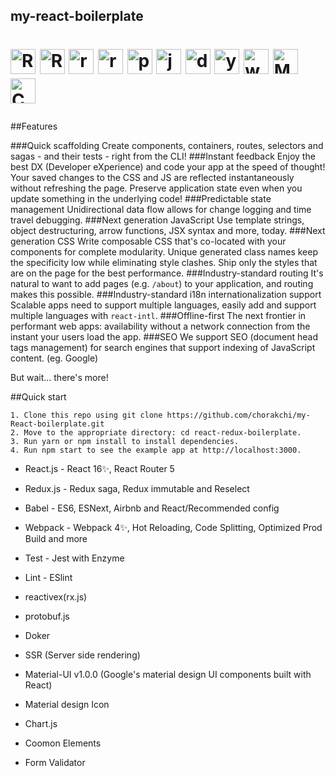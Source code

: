 ## my-react-boilerplate


<h1><p>
  <img alt="React.js" src="http://www.anamuser.com/wp-content/uploads/2017/03/logo-578x270.png" height="40" />
  <img alt="React-router" src="https://www.blog.plint-sites.nl/wordpress/wp-content/uploads/2016/07/react-router-624x279.png" height="40" />
    <img alt="redux.js" src="http://www.ematipico.com/assets/images/logo-redux.png" height="40" />
    <img alt="rx.js" src="https://axxes.com/wp-content/uploads/2016/02/tech-reactivex.png" height="40" />
  <img alt="protobuf.js" src="https://github.com/dcodeIO/protobuf.js/raw/master/pbjs.png"  height="40" />
    <img alt="jest" src="https://cdn.auth0.com/blog/testing-react-with-jest/logo.png" height="40" />
    <img alt="docker" src="https://mblum.me/images/docker.svg" height="40" />
    <img alt="yarn" src="https://www.bram.us/wordpress/wp-content/uploads/2016/10/yarn-kitten-full.png" height="40" />
    <img alt="webpack" src="https://lc-mhke0kuv.cn-n1.lcfile.com/3c200b26af29751549ee.png" height="40" />
    <img alt="Material UI" src="https://material-ui.com/static/images/material-ui-logo.svg" height="40" />
    <img alt="ChartJS" src="https://www.chartjs.org/img/chartjs-logo.svg" height="40" />
</p></h1>

##Features

###Quick scaffolding
    Create components, containers, routes, selectors and sagas - and their tests - right from the CLI!
###Instant feedback
    Enjoy the best DX (Developer eXperience) and code your app at the speed of thought! Your saved changes to the CSS and JS are reflected instantaneously without refreshing the page. Preserve application state even when you update something in the underlying code!
###Predictable state management
    Unidirectional data flow allows for change logging and time travel debugging.
###Next generation JavaScript
    Use template strings, object destructuring, arrow functions, JSX syntax and more, today.
###Next generation CSS
    Write composable CSS that's co-located with your components for complete modularity. Unique generated class names keep the specificity low while eliminating style clashes. Ship only the styles that are on the page for the best performance.
###Industry-standard routing
    It's natural to want to add pages (e.g. `/about`) to your application, and routing makes this possible.
###Industry-standard i18n internationalization support
    Scalable apps need to support multiple languages, easily add and support multiple languages with `react-intl`.
###Offline-first
    The next frontier in performant web apps: availability without a network connection from the instant your users load the app.
###SEO
    We support SEO (document head tags management) for search engines that support indexing of JavaScript content. (eg. Google)

But wait... there's more!

##Quick start

    
    1. Clone this repo using git clone https://github.com/chorakchi/my-React-boilerplate.git
    2. Move to the appropriate directory: cd react-redux-boilerplate.
    3. Run yarn or npm install to install dependencies.
    4. Run npm start to see the example app at http://localhost:3000.




- React.js - React 16✨, React Router 5
- Redux.js - Redux saga, Redux immutable and Reselect
- Babel - ES6, ESNext, Airbnb and React/Recommended config
- Webpack - Webpack 4✨, Hot Reloading, Code Splitting, Optimized Prod Build and more
- Test - Jest with Enzyme
- Lint - ESlint
- reactivex(rx.js)
- protobuf.js
- Doker
- SSR (Server side rendering)
- Material-UI v1.0.0 (Google's material design UI components built with React)
- Material design Icon
- Chart.js

- Coomon Elements
- Form Validator


<br/>
<br/>

